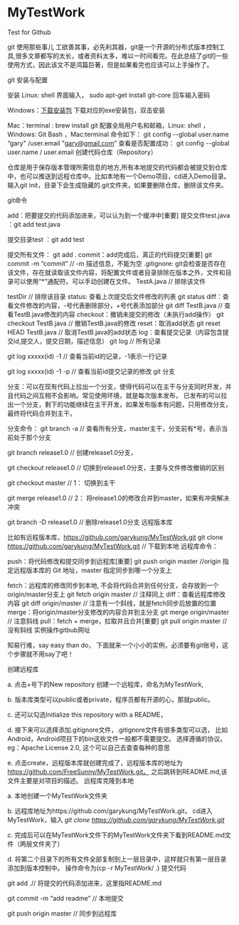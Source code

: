 # MyTestWork
Test for Github


git 使用那些事儿
工欲善其事，必先利其器，git是一个开源的分布式版本控制工具,很多文章都写的太长，或者资料太多，难以一时间看完。在此总结了git的一些使用方式，因此该文不是鸿篇巨著，但是如果看完也应该可以上手操作了。

git 安装与配置

安装
Linux: shell 界面输入， sudo  apt-get install git-core 回车输入密码

Windows：[下载安装包](https://github.com/git-for-windows/git/releases/tag/v2.6.3.windows.1>) 
下载对应的exe安装包，双击安装

Mac：terminal : brew install git
配置全局用户名和邮箱，Linux: shell ，Windows: Git Bash ，Mac:terminal 命令如下：
git config --global user.name “gary" /user.email "gary@gmail.com”
查看是否配置成功：
git config --global user.name / user.email
创建代码仓库（Repository）

仓库是用于保存版本管理所需信息的地方,所有本地提交的代码都会被提交到仓库中，也可以推送到远程仓库中。比如本地有一个Demo项目，cd进入Demo目录。输入git init，目录下会生成隐藏的.git文件夹，如果要删除仓库，删除该文件夹。

git命令

add：把要提交的代码添加进来，可以认为到一个缓冲中[重要]
提交文件test.java ：git add test.java

提交目录test ：git add test

提交所有文件： git add .
commit：add完成后，真正的代码提交[重要]
git commit -m “commit” // -m 描述信息，不能为空
.gitignore: git会检查是否存在该文件，存在就读取该文件内容，将配置文件或者目录排除在版本之外，文件和目录可以使用“*”通配符。可以手动创建在文件。
TestA.java // 排除该文件

testDir // 排除该目录
status: 查看上次提交后文件修改的列表
git status
diff：查看文件修改的内容，-号代表删除部分，+号代表添加部分
git diff TestB.java // 查看TestB.java修改的内容
checkout：撤销未提交的修改（未执行add操作）
git checkout TestB.java // 撤销TestB.java的修改
reset：取消add状态
git reset HEAD TestB.java // 取消TestB.java的add状态
log：查看提交记录（内容包含提交id,提交人，提交日期，描述信息）
git log // 所有记录

git log xxxxx(id) -1 // 查看当前id的记录，-1表示一行记录

git log xxxxx(id) -1 -p // 查看当前id提交记录的修改
git 分支

分支：可以在现有代码上拉出一个分支，使得代码可以在主干与分支同时开发，并且代码之间互相不会影响。常见使用环境，就是每次版本发布， 已发布的可以拉出一个分支，剩下的功能继续在主干开发，如果发布版本有问题，只用修改分支，最终将代码合并到主干。

分支命令：
git branch -a // 查看所有分支，master主干，分支前有*号，表示当前处于那个分支

git branch release1.0 // 创建release1.0分支，

git checkout release1.0 // 切换到release1.0分支，主要与文件修改撤销的区别

git checkout master // 1： 切换到主干

git merge release1.0 // 2： 将release1.0的修改合并到master，如果有冲突解决冲突

git branch -D release1.0 // 删除release1.0分支
远程版本库

比如有远程版本库，https://github.com/garykung/MyTestWork.git
git clone https://github.com/garykung/MyTestWork.git // 下载到本地
远程库命令：

push：将代码修改和提交同步到远程库[重要]
git push origin master //origin 指定远程版本库的 Git 地址，master 指定同步到哪一个分支上

fetch：远程库的修改同步到本地, 不会将代码合并到任何分支，会存放到一个origin/master分支上
git fetch origin master // 注释同上
diff：查看远程库修改内容
git diff origin/master // 注意有一个斜线，就是fetch同步后放置的位置
merge：将origin/master分支修改的内容合并到主分支
git merge origin/master // 注意斜线
pull：fetch + merge，拉取并且合并[重要]
git pull origin master // 没有斜线
实例操作gitbub网址

知易行难，say easy than do， 下面就来一个小小的实例，必须要有git账号，这个步骤就不用say了吧！

创建远程库

 a. 点击+号下的New repository 创建一个远程库，命名为MyTestWork,

 b. 版本库类型可以public或者private，程序员都有开源的心，那就public。

 c. 还可以勾选Initialize this repository with a README，

 d. 接下来可以选择添加.gitignore文件，.gitignore文件有很多类型可以选，
    比如 Android，Android项目下的bin这些文件一般都不需要提交。 
    选择遵循的协议。eg：Apache License 2.0, 这个可以自己去查查每种的意思

 e. 点击create，远程版本库就创建完成了，远程版本库的地址为
    https://github.com/FreeSunny/MyTestWork.git。
    之后跳转到README.md,该文件主要是对项目的描述。
远程库克隆到本地

 a. 本地创建一个MyTestWork文件夹

 b. 远程库地址为https://github.com/garykung/MyTestWork.git，
    cd进入MyTestWork，输入 *git clone https://github.com/garykung/MyTestWork.git*

 c. 完成后可以在MyTestWork文件下的MyTestWork文件夹下看到README.md文件（两层文件夹了）

 d. 将第二个目录下的所有文件全部复制到上一层目录中，这样就只有第一层目录添加到版本控制中。
    操作命令为(cp -r MyTestWork/ .)
提交代码

git add .// 将提交的代码添加进来，这里指README.md

git commit -m “add readme” // 本地提交

git push origin master //  同步到远程库
